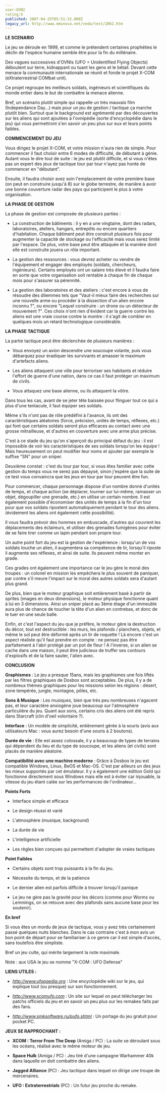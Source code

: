 ```yaml
---
user:OVNI
rating:5
published: 2007-04-25T05:51:32.000Z
legacy_url: http://www.emunova.net/veda/test/2062.htm
---
```

**LE SCENARIO**  

  

Le jeu se déroule en 1999, et comme le prétendent certaines prophéties le déclin de l'espèce humaine semble être pour la fin du millénaire.  

Des vagues successives d'OVNIs (UFO = Unidentified Flying Objects) déboulent sur terre, kidnappant ou tuant les gens et le bétail. Devant cette menace la communauté internationale se réunit et fonde le projet X-COM (eXtraterrestrial COMbat unit).  

Ce projet regroupe les meilleurs soldats, ingénieurs et scientifiques du monde entier dans le but de combattre la menace alienne.  

Bref, un scénario plutôt simple qui rappelle un très mauvais film (Independance Day...) mais pour un jeu de gestion / tactique ça marche plutôt bien. Surtout que le background est agrémenté par des découvertes sur les aliens qui sont ajoutées à l'ovnipédie (sorte d'encyclopédie dans le jeu) qui vous permettront s'en savoir un peu plus sur eux et leurs points faibles.  

  

  

**COMMENCEMENT DU JEU**  

  

Vous dirigez le projet X-COM, et votre mission n'aura rien de simple. Pour commencer il faut choisir entre 6 modes de difficulté, de débutant à génie. Autant vous le dire tout de suite : le jeu est plutôt difficile, et si vous n'êtes pas un expert des jeux de tactique tour par tour n'ayez pas honte de commencer en "débutant".  

Ensuite, il faudra choisir avez soin l'emplacement de votre première base (on peut en construire jusqu'à 8) sur le globe terrestre, de manière à avoir une bonne couverture radar des pays qui participent le plus à votre organisation.  

  

  

**LA PHASE DE GESTION**  

  

La phase de gestion est composée de plusieurs parties :  

  

- La construction de bâtiments : il y en a une vingtaine, dont des radars, laboratoires, ateliers, hangars, entrepôts ou encore quartiers d'habitation. Chaque bâtiment peut être construit plusieurs fois pour augmenter la capacité de stockage ou l'efficacité mais vous serez limité par l'espace. De plus, votre base peut être attaquée et la manière dont elle est construite jouera un rôle important.  

  

- La gestion des ressources : vous devrez acheter ou vendre de l'équipement et engager des employés (soldats, chercheurs, ingénieurs). Certains employés ont un salaire très élevé et il faudra faire en sorte que votre organisation soit rentable à chaque fin de chaque mois pour s'assurer sa pérennité.  

  

- La gestion des laboratoires et des ateliers : c'est encore à vous de résoudre des dilemmes tels que "Vaut-il mieux faire des recherches sur une nouvelle arme ou procéder à la dissection d'un alien encore inconnu ?", ou encore "Lequel construire : un drone ou un détecteur de mouvement ?". Ces choix n'ont rien d'évident car la guerre contre les aliens est une vraie course contre la montre : il s'agit de combler en quelques mois un retard technologique considérable.  

  

  

**LA PHASE TACTIQUE**  

  

La partie tactique peut être déclenchée de plusieurs manières :  

- Vous envoyez un avion descendre une soucoupe volante, puis vous débarquez pour éradiquer les survivants et amasser le maximum d'artefacts aliens.  

- Les aliens attaquent une ville pour terroriser ses habitants et réduire l'effort de guerre d'une nation, dans ce cas il faut protéger un maximum de civils.  

- Vous attaquez une base alienne, ou ils attaquent la vôtre.  

  

Dans tous les cas, avant de se jeter tête baissée pour flinguer tout ce qui a plus d'une tentacule, il faut équiper ses soldats.  

Même s'ils n'ont pas de rôle prédéfini à l'avance, ils ont des caractéristiques aléatoires (force, précision, unités de temps, réflexes, etc.) qui font que certains soldats seront plus efficaces au contact avec une grosse mitrailleuse, et d'autres en couverture avec une arme plus précise.  

C'est à ce stade du jeu qu'on s'aperçoit du principal défaut du jeu : il est impossible de voir les caractéristiques de ses soldats lorsqu'on les équipe ! Mais heureusement on peut modifier leur noms et ajouter par exemple le suffixe "SN" pour un sniper.  

Deuxième constat : c'est du tour par tour, si vous êtes familier avec cette gestion du temps vous ne serez pas dépaysé, sinon j'espère que la suite de ce test vous convaincra que les jeux en tour par tour peuvent être fun.  

Pour commencer, chaque personnage dispose d'un nombre donné d'unités de temps, et chaque action (se déplacer, tourner sur lui-même, ramasser un objet, dégoupiller une grenade, etc.) en utilise un certain nombre. Il est également possible d'économiser des unités de temps à la fin d'un tour pour que vos soldats ripostent automatiquement pendant le tour des aliens. (évidement les aliens ont également cette possibilité).  

Il vous faudra prévoir des hommes en embuscade, d'autres qui couvrent les déplacements des éclaireurs, et utiliser des grenades fumigènes pour éviter de se faire tirer comme un lapin pendant son propre tour.  

Un autre point fort du jeu est la gestion de l'expérience : lorsqu'un de vos soldats touche un alien, il augmentera sa compétence de tir, lorsqu'il riposte il augmente ses réflexes, et ainsi de suite. Ils peuvent même monter en grade.  

Ces grades ont également une importance car le jeu gère le moral des troupes : un colonel en mission les empêchera le plus souvent de paniquer, par contre s'il meure l'impact sur le moral des autres soldats sera d'autant plus grand.  

De plus, bien que le moteur graphique soit entièrement basé à partir de sprites (images en deux dimensions), le moteur physique fonctionne quant à lui en 3 dimensions. Ainsi un sniper placé au 3ème étage d'un immeuble aura plus de chance de toucher la tête d'un alien en contrebas, et donc de le tuer en une seule balle.  

Enfin, et c'est l'aspect du jeu que je préfère, le moteur gère la destruction du décor, tout est destructible : les murs, les plafonds / planchers, objets, et même le sol peut être déformé après un tir de roquette ! Là encore c'est un aspect réaliste qu'il faut prendre en compte : ne pensez pas être parfaitement à l'abri protégé par un pot de fleur ! A l'inverse, si un alien se cache dans une maison, il peut être judicieux de truffer ses contours d'explosifs et de la faire sauter, l'alien avec.  

  

  

**CONCLUSION**  

  

**Graphismes** : Le jeu a presque 15ans, mais les graphismes une fois liftés par les filtres graphiques de Dosbox sont acceptables. De plus, il y a de nombreux thèmes graphiques pour les missions selon les régions : désert, zone tempérée, jungle, montagne, pôles, etc.  

  

**Sons & Musique** : Les musiques, bien que très peu nombreuses n'agacent pas, et leur caractère anxiogène joue beaucoup sur l'atmosphère particulière du jeu. Quant aux sons, certains cris des aliens ont été repris dans Starcraft (clin d'oeil volontaire ?).  

  

**Interface** : Un modèle de simplicité, entièrement gérée à la souris (avis aux utilisateurs Mac : vous aurez besoin d'une souris à 2 boutons).  

  

**Durée de vie** : Elle est assez colossale, il y a beaucoup de types de terrains qui dépendent du lieu et du type de soucoupe, et les aliens (et civils) sont placés de manière aléatoire.  

  

**Compatibilité avec une machine moderne** : Grâce à Dosbox le jeu est compatible Windows, Linux, BeOS et Mac-OS. C'est par ailleurs un des jeux les mieux supportés par cet émulateur. Il y a également une édition Gold qui fonctionne directement sous Windows mais elle est à éviter car injouable, la vitesse du jeu étant calée sur les performances de l'ordinateur...  

  

**Points Forts**  

+ Interface simple et efficace  

+ Le design réussi et varié  

+ L'atmosphère (musique, background)  

+ La durée de vie  

+ L'intelligence artificielle  

+ Les règles bien conçues qui permettent d'adopter de vraies tactiques  

  

**Point Faibles**  

- Certains objets sont trop puissants à la fin du jeu.  

- Nécessite du temps, et de la patience  

- Le dernier alien est parfois difficile à trouver lorsqu'il panique  

- Le jeu ne gère pas la gravité pour les décors (comme pour Worms ou Lemmings, on se retouve avec des plafonds sans aucune base pour les soutenir).  

  

**En bref**  

Si vous êtes un mordu de jeux de tactique, vous y avez très certainement passé quelques nuits blanches. Dans le cas contraire c'est à mon avis un bon point de départ pour se familiariser à ce genre car il est simple d'accès, sans toutefois être simpliste.  

Bref un jeu culte, qui mérite largement la note maximale.  

  

Note : aux USA le jeu se nomme "X-COM : UFO Defense"  

  

  

**LIENS UTILES :**  

  

- _http://www.ufopaedia.org_ : Une encyclopédie wiki sur le jeu, qui explique tout (ou presque) sur son fonctionnement.  

- _http://www.xcomufo.com_ : Un site sur lequel on peut télécharger les patchs officiels du jeu et en savoir un peu plus sur les remakes faits par des fans.  

- _http://www.smksoftware.ru/pufo.shtml_ : Un portage du jeu gratuit pour pocket PC.  

  

  

  

**JEUX SE RAPPROCHANT :**  

  

- **XCOM : Terror From The Deep** (Amiga / PC) : La suite se déroulant sous les océans, réalisé avec le même moteur de jeu.  

- **Space Hulk** (Amiga / PC) : Jeu tiré d'une campagne Warhammer 40k dans laquelle on doit combattre des aliens.  

- **Jagged Alliance** (PC) : Jeu tactique dans lequel on dirige une troupe de mercenaires.  

- **UFO : Extraterrestrials** (PC) : Un futur jeu proche du remake.